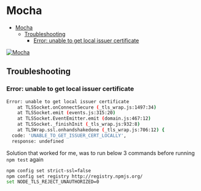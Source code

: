 # Mocha

- [Mocha](#mocha)
  - [Troubleshooting](#troubleshooting)
    - [Error: unable to get local issuer certificate](#error-unable-to-get-local-issuer-certificate)

[![Mocha](https://img.shields.io/badge/Mocha-8D6748?style=for-the-badge&logo=mocha&logoColor=white)](https://mochajs.org/)

## Troubleshooting

### Error: unable to get local issuer certificate

```bash
Error: unable to get local issuer certificate
    at TLSSocket.onConnectSecure (_tls_wrap.js:1497:34)
    at TLSSocket.emit (events.js:315:20)
    at TLSSocket.EventEmitter.emit (domain.js:467:12)
    at TLSSocket._finishInit (_tls_wrap.js:932:8)
    at TLSWrap.ssl.onhandshakedone (_tls_wrap.js:706:12) {
  code: 'UNABLE_TO_GET_ISSUER_CERT_LOCALLY',
  response: undefined
```

Solution that worked for me, was to run below 3 commands before running `npm test` again

```bash
npm config set strict-ssl=false
npm config set registry http://registry.npmjs.org/
set NODE_TLS_REJECT_UNAUTHORIZED=0
```
